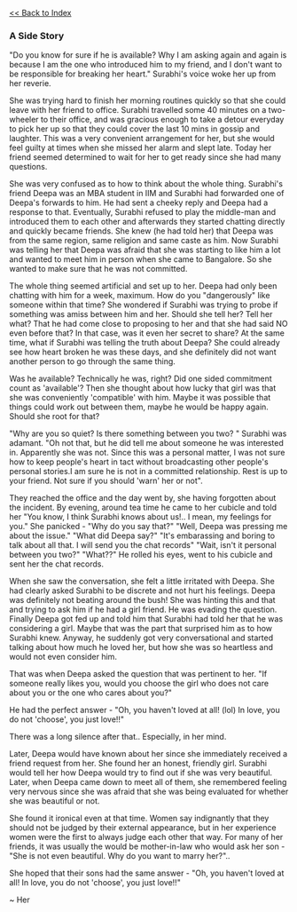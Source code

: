 

[<<  Back to Index](index.md)


### A Side Story


"Do you know for sure if he is available? Why I am asking again and again is because I am the one who introduced him to my friend, and I don't want to be responsible for breaking her heart." Surabhi's voice woke her up from her reverie.

She was trying hard to finish her morning routines quickly so that she could leave with her friend to office. Surabhi travelled some 40 minutes on a two-wheeler to their office, and was gracious enough to take a detour everyday to pick her up so that they could cover the last 10 mins in gossip and laughter. This was a very convenient arrangement for her, but she would feel guilty at times when she missed her alarm and slept late. Today her friend seemed determined to wait for her to get ready since she had many questions.

She was very confused as to how to think about the whole thing. Surabhi's friend Deepa was an MBA student in IIM and Surabhi had forwarded one of Deepa's forwards to him. He had sent a cheeky reply and Deepa had a response to that. Eventually, Surabhi refused to play the middle-man and introduced them to each other and afterwards they started chatting directly and quickly became friends. She knew (he had told her) that Deepa was from the same region, same religion and same caste as him. Now Surabhi was telling her that Deepa was afraid that she was starting to like him a lot and wanted to meet him in person when she came to Bangalore. So she wanted to make sure that he was not committed.

The whole thing seemed artificial and set up to her. Deepa had only been chatting with him for a week, maximum. How do you "dangerously" like someone within that time? She wondered if Surabhi was trying to probe if something was amiss between him and her. Should she tell her? Tell her what? That he had come close to proposing to her and that she had said NO even before that? In that case, was it even her secret to share? At the same time, what if Surabhi was telling the truth about Deepa? She could already see how heart broken he was these days, and she definitely did not want another person to go through the same thing.

Was he available? Technically he was, right? Did one sided commitment count as 'available'? Then she thought about how lucky that girl was that she was conveniently 'compatible' with him. Maybe it was possible that things could work out between them, maybe he would be happy again. Should she root for that? 

"Why are you so quiet? Is there something between you two? " Surabhi was adamant. 
"Oh not that, but he did tell me about someone he was interested in. Apparently she was not. Since this was a personal matter, I was not sure how to keep people's heart in tact without broadcasting other people's personal stories.I am sure he is not in a committed relationship. Rest is up to your friend. Not sure if you should 'warn' her or not".

They reached the office and the day went by, she having forgotten about the incident. By evening, around tea time he came to her cubicle and told her 
"You know, I think Surabhi knows about us!.. I mean, my feelings for you." 
She panicked - 
"Why do you say that?" 
"Well, Deepa was pressing me about the issue." 
"What did Deepa say?"
"It's embarassing and boring to talk about all that. I will send you the chat records"
"Wait, isn't it personal between you two?"
"What??" He rolled his eyes, went to his cubicle and sent her the chat records.

When she saw the conversation, she felt a little irritated with Deepa. She had clearly asked Surabhi to be discrete and not hurt his feelings. Deepa was definitely not beating around the bush! She was hinting this and that and trying to ask him if he had a girl friend. He was evading the question. Finally Deepa got fed up and told him that Surabhi had told her that he was considering a girl. Maybe that was the part that surprised him as to how Surabhi knew. Anyway, he suddenly got very conversational and started talking about how much he loved her, but how she was so heartless and would not even consider him. 

That was when Deepa asked the question that was pertinent to her. "If someone really likes you, would you choose the girl who does not care about you or the one who cares about you?"

He had the perfect answer - "Oh, you haven't loved at all! (lol) In love, you do not 'choose', you just love!!"

There was a long silence after that.. Especially, in her mind. 

Later, Deepa would have known about her since she immediately received a friend request from her. She found her an honest, friendly girl. Surabhi would tell her how Deepa would try to find out if she was very beautiful. Later, when Deepa came down to meet all of them, she remembered feeling very nervous since she was afraid that she was being evaluated for whether she was beautiful or not.

She found it ironical even at that time. Women say indignantly that they should not be judged by their external appearance, but in her experience women were the first to always judge each other that way. For many of her friends, it was usually the would be mother-in-law who would ask her son - "She is not even beautiful. Why do you want to marry her?"..

She hoped that their sons had the same answer - "Oh, you haven't loved at all! In love, you do not 'choose', you just love!!"

~ Her